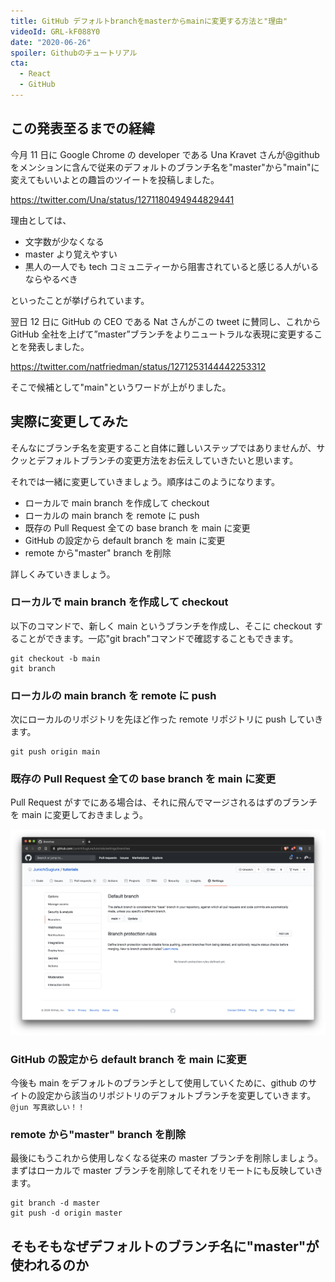 ```yaml
---
title: GitHub デフォルトbranchをmasterからmainに変更する方法と"理由"
videoId: GRL-kF088Y0
date: "2020-06-26"
spoiler: Githubのチュートリアル
cta:
  - React
  - GitHub
---
```


## この発表至るまでの経緯

今月 11 日に Google Chrome の developer である Una Kravet さんが@github をメンションに含んで従来のデフォルトのブランチ名を"master"から"main"に変えてもいいよとの趣旨のツイートを投稿しました。

https://twitter.com/Una/status/1271180494944829441

理由としては、

- 文字数が少なくなる
- master より覚えやすい
- 黒人の一人でも tech コミュニティーから阻害されていると感じる人がいるならやるべき

といったことが挙げられています。

翌日 12 日に GitHub の CEO である Nat さんがこの tweet に賛同し、これから GitHub 全社を上げて”master”ブランチをよりニュートラルな表現に変更することを発表しました。

https://twitter.com/natfriedman/status/1271253144442253312

そこで候補として"main"というワードが上がりました。

## 実際に変更してみた

そんなにブランチ名を変更すること自体に難しいステップではありませんが、サクッとデフォルトブランチの変更方法をお伝えしていきたいと思います。

それでは一緒に変更していきましょう。順序はこのようになります。

- ローカルで main branch を作成して checkout
- ローカルの main branch を remote に push
- 既存の Pull Request 全ての base branch を main に変更
- GitHub の設定から default branch を main に変更
- remote から"master" branch を削除

詳しくみていきましょう。

### ローカルで main branch を作成して checkout

以下のコマンドで、新しく main というブランチを作成し、そこに checkout することができます。一応"git brach"コマンドで確認することもできます。

```console
git checkout -b main
git branch
```

### ローカルの main branch を remote に push

次にローカルのリポジトリを先ほど作った remote リポジトリに push していきます。

```console
git push origin main
```

### 既存の Pull Request 全ての base branch を main に変更

Pull Request がすでにある場合は、それに飛んでマージされるはずのブランチを main に変更しておきましょう。

![このような画面になります。](./picture2.png)

### GitHub の設定から default branch を main に変更

今後も main をデフォルトのブランチとして使用していくために、github のサイトの設定から該当のリポジトリのデフォルトブランチを変更していきます。
`@jun 写真欲しい！！`

### remote から"master" branch を削除

最後にもうこれから使用しなくなる従来の master ブランチを削除しましょう。まずはローカルで master ブランチを削除してそれをリモートにも反映していきます。

```console
git branch -d master
git push -d origin master
```

## そもそもなぜデフォルトのブランチ名に"master"が使われるのか
